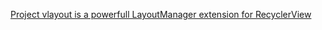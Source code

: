 [Project vlayout is a powerfull LayoutManager extension for RecyclerView](https://github.com/alibaba/vlayout)
